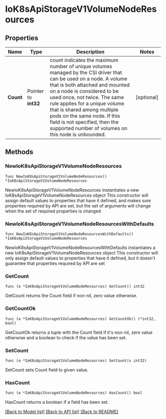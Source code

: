 # IoK8sApiStorageV1VolumeNodeResources

## Properties

Name | Type | Description | Notes
------------ | ------------- | ------------- | -------------
**Count** | Pointer to **int32** | count indicates the maximum number of unique volumes managed by the CSI driver that can be used on a node. A volume that is both attached and mounted on a node is considered to be used once, not twice. The same rule applies for a unique volume that is shared among multiple pods on the same node. If this field is not specified, then the supported number of volumes on this node is unbounded. | [optional] 

## Methods

### NewIoK8sApiStorageV1VolumeNodeResources

`func NewIoK8sApiStorageV1VolumeNodeResources() *IoK8sApiStorageV1VolumeNodeResources`

NewIoK8sApiStorageV1VolumeNodeResources instantiates a new IoK8sApiStorageV1VolumeNodeResources object
This constructor will assign default values to properties that have it defined,
and makes sure properties required by API are set, but the set of arguments
will change when the set of required properties is changed

### NewIoK8sApiStorageV1VolumeNodeResourcesWithDefaults

`func NewIoK8sApiStorageV1VolumeNodeResourcesWithDefaults() *IoK8sApiStorageV1VolumeNodeResources`

NewIoK8sApiStorageV1VolumeNodeResourcesWithDefaults instantiates a new IoK8sApiStorageV1VolumeNodeResources object
This constructor will only assign default values to properties that have it defined,
but it doesn't guarantee that properties required by API are set

### GetCount

`func (o *IoK8sApiStorageV1VolumeNodeResources) GetCount() int32`

GetCount returns the Count field if non-nil, zero value otherwise.

### GetCountOk

`func (o *IoK8sApiStorageV1VolumeNodeResources) GetCountOk() (*int32, bool)`

GetCountOk returns a tuple with the Count field if it's non-nil, zero value otherwise
and a boolean to check if the value has been set.

### SetCount

`func (o *IoK8sApiStorageV1VolumeNodeResources) SetCount(v int32)`

SetCount sets Count field to given value.

### HasCount

`func (o *IoK8sApiStorageV1VolumeNodeResources) HasCount() bool`

HasCount returns a boolean if a field has been set.


[[Back to Model list]](../README.md#documentation-for-models) [[Back to API list]](../README.md#documentation-for-api-endpoints) [[Back to README]](../README.md)


